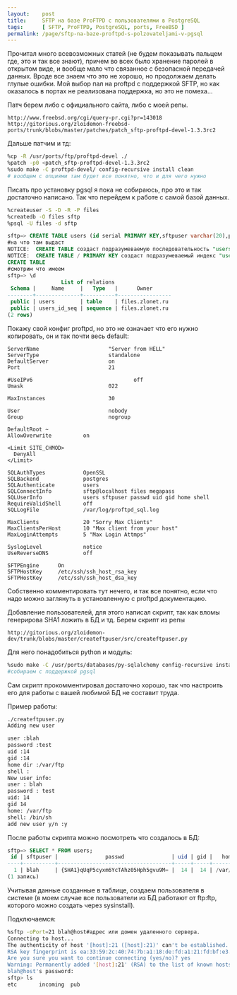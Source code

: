 ```yaml
---
layout:    post
title:     SFTP на базе ProFTPD с пользователями в PostgreSQL
tags:      [ SFTP, ProFTPD, PostgreSQL, ports, FreeBSD ]
permalink: /page/sftp-na-baze-proftpd-s-polzovateljami-v-pgsql
---
```


Прочитал много всевозможных статей (не будем показывать пальцем где, это и так все знают), причем во всех было хранение паролей в открытом виде, и вообще мало что связанное с безопасной передачей данных. Вроде все знаем что это не хорошо, но продолжаем делать глупые ошибки.
Мой выбор пал на proftpd с поддержкой SFTP, но как оказалось в портах не реализована поддержка, но это не помеха...

Патч берем либо с официального сайта, либо с моей репы.

```text
http://www.freebsd.org/cgi/query-pr.cgi?pr=143018
http://gitorious.org/zloidemon-freebsd-ports/trunk/blobs/master/patches/patch_sftp-proftpd-devel-1.3.3rc2
```

Дальше патчим и тд:

```bash
%cp -R /usr/ports/ftp/proftpd-devel ./
%patch -p0 <patch_sftp-proftpd-devel-1.3.3rc2
%sudo make -C proftpd-devel/ config-recursive install clean
# вообщем с опциями там будет все понятно, что и для чего нужно
```

Писать про установку pgsql я пока не собираюсь, про это и так достаточно написано. Так что перейдем к работе с самой базой данных.

```bash
%createuser -S -D -R -P files
%createdb -O files sftp
%psql -U files -d sftp
```

```sql
sftp=> CREATE TABLE users (id serial PRIMARY KEY,sftpuser varchar(20),passwd text,uid int,gid int,home varchar(70),shell varchar(20));
#на что там выдаст
NOTICE:  CREATE TABLE создаст подразумеваемую последовательность "users_id_seq" для serial-колонки "users.id"
NOTICE:  CREATE TABLE / PRIMARY KEY создаст подразумеваемый индекс "users_pkey" для таблицы "users"
CREATE TABLE
#смотрим что имеем
sftp=> \d
                 List of relations
 Schema |     Name     |   Type   |      Owner
--------+--------------+----------+-----------------
 public | users        | table    | files.zlonet.ru
 public | users_id_seq | sequence | files.zlonet.ru
(2 rows)
```

Покажу свой конфиг proftpd, но это не означает что его нужно копировать, он и так почти весь default:

```text
ServerName                      "Server from HELL"
ServerType                      standalone        
DefaultServer                   on
Port                            21

#UseIPv6                                off
Umask                           022

MaxInstances                    30

User                            nobody                   
Group                           nogroup

DefaultRoot ~ 
AllowOverwrite          on

<Limit SITE_CHMOD>                
  DenyAll                         
</Limit>

SQLAuthTypes            OpenSSL
SQLBackend              postgres
SQLAuthenticate         users
SQLConnectInfo          sftp@localhost files megapass
SQLUserInfo             users sftpuser passwd uid gid home shell
RequireValidShell       off
SQLLogFile              /var/log/proftpd_sql.log

MaxClients              20 "Sorry Max Clients"
MaxClientsPerHost       10 "Max client from your host"
MaxLoginAttempts        5 "Max Login Attmps"

SyslogLevel             notice
UseReverseDNS           off

SFTPEngine      On
SFTPHostKey     /etc/ssh/ssh_host_rsa_key
SFTPHostKey     /etc/ssh/ssh_host_dsa_key
```

Собственно комментировать тут нечего, и так все понятно, если что надо можно заглянуть в установленную с proftpd документацию.

Добавление пользователей, для этого написал скрипт, так как вломы генерирова SHA1 ложить в БД и тд.
Берем скрипт из репы

```text
http://gitorious.org/zloidemon-dev/trunk/blobs/master/createftpuser/src/createftpuser.py
```

Для него понадобиться python и модуль:

```bash
%sudo make -C /usr/ports/databases/py-sqlalchemy config-recursive install clean
#собираем с поддержкой pgsql
```

Сам скрипт прокомментировал достаточно хорошо, так что настроить его для работы с вашей любимой БД не составит труда.

Пример работы:

```bash
./createftpuser.py
Adding new user

user :blah
password :test
uid :14
gid :14
home dir :/var/ftp
shell :
New user info:
user : blah
password : test
uid: 14
gid 14
home: /var/ftp
shell: /bin/sh
add new user y/n :y
```

После работы скрипта можно посмотреть что создалось в БД:

```sql
sftp=> SELECT * FROM users;
 id | sftpuser |               passwd               | uid | gid |   home   |  shell
----+----------+------------------------------------+-----+-----+----------+---------
  1 | blah     | {SHA1}qUqP5cyxm6YcTAhz05Hph5gvu9M= |  14 |  14 | /var/ftp | /bin/sh
(1 запись)
```

Учитывая данные созданные в таблице, создаем пользователя в системе (в моем случае все пользователи из БД работают от ftp:ftp, которого можно создать через sysinstall).

Подключаемся:

```bash
%sftp -oPort=21 blah@host#адрес или домен удаленного сервера.
Connecting to host...
The authenticity of host '[host]:21 ([host]:21)' can't be established.
RSA key fingerprint is ea:33:59:2c:40:74:7b:a1:18:de:fd:a1:21:fd:bf:e3.
Are you sure you want to continue connecting (yes/no)? yes
Warning: Permanently added '[host]:21' (RSA) to the list of known hosts.
blah@host's password:
sftp> ls
etc       incoming  pub
```

